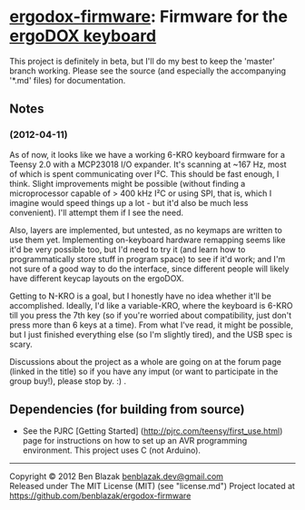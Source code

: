 # [ergodox-firmware][]: Firmware for the [ergoDOX keyboard][]

[ergodox-firmware]: https://github.com/benblazak/ergodox-firmware
[ergodox keyboard]: http://geekhack.org/showthread.php?22780-Interest-Check-Custom-split-ergo-keyboard


This project is definitely in beta, but I'll do my best to keep the 'master'
branch working.  Please see the source (and especially the accompanying '*.md'
files) for documentation.


## Notes

### (2012-04-11)
As of now, it looks like we have a working 6-KRO keyboard firmware for a Teensy
2.0 with a MCP23018 I/O expander.  It's scanning at ~167 Hz, most of which is
spent communicating over I&sup2;C.  This should be fast enough, I think.
Slight improvements might be possible (without finding a microprocessor capable
of > 400 kHz I&sup2;C or using SPI, that is, which I imagine would speed things
up a lot - but it'd also be much less convenient).  I'll attempt them if I see
the need.

Also, layers are implemented, but untested, as no keymaps are written to use
them yet.  Implementing on-keyboard hardware remapping seems like it'd be very
possible too, but I'd need to try it (and learn how to programmatically store
stuff in program space) to see if it'd work; and I'm not sure of a good way to
do the interface, since different people will likely have different keycap
layouts on the ergoDOX.

Getting to N-KRO is a goal, but I honestly have no idea whether it'll be
accomplished.  Ideally, I'd like a variable-KRO, where the keyboard is 6-KRO
till you press the 7th key (so if you're worried about compatibility, just
don't press more than 6 keys at a time).  From what I've read, it might be
possible, but I just finished everything else (so I'm slightly tired), and the
USB spec is scary.

Discussions about the project as a whole are going on at the forum page (linked
in the title) so if you have any imput (or want to participate in the group
buy!), please stop by.  :) .


## Dependencies (for building from source)

* See the PJRC [Getting Started] (http://pjrc.com/teensy/first_use.html) page
  for instructions on how to set up an AVR programming environment.  This
  project uses C (not Arduino).


-------------------------------------------------------------------------------

Copyright &copy; 2012 Ben Blazak <benblazak.dev@gmail.com>  
Released under The MIT License (MIT) (see "license.md")
Project located at <https://github.com/benblazak/ergodox-firmware>

